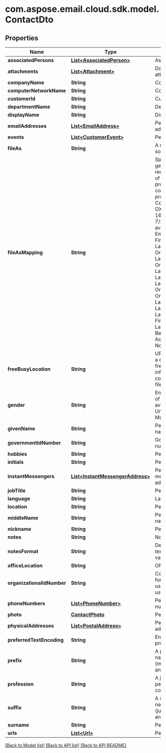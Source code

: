 
# com.aspose.email.cloud.sdk.model.ContactDto

## Properties
Name | Type | Description | Notes
------------ | ------------- | ------------- | -------------
**associatedPersons** | [**List&lt;AssociatedPerson&gt;**](AssociatedPerson.md) | Associated persons.              |  [optional]
**attachments** | [**List&lt;Attachment&gt;**](Attachment.md) | Document attachments.              |  [optional]
**companyName** | **String** | Company name.              |  [optional]
**computerNetworkName** | **String** | Computer network.              |  [optional]
**customerId** | **String** | Customer id.              |  [optional]
**departmentName** | **String** | Department name.              |  [optional]
**displayName** | **String** | Display name.              |  [optional]
**emailAddresses** | [**List&lt;EmailAddress&gt;**](EmailAddress.md) | Person&#39;s email addresses.              |  [optional]
**events** | [**List&lt;CustomerEvent&gt;**](CustomerEvent.md) | Person&#39;s events.              |  [optional]
**fileAs** | **String** | A name used for sorting.              |  [optional]
**fileAsMapping** | **String** | Specifies how to generate and recompute the value of the dispidFileAs property when other contact name properties change. Coincides MS-OXPROPS revision 16.2 from 7/31/2014. Enum, available values: Empty, DisplayName, FirstName, LastName, Organization, LastFirstMiddle, OrgLastFirstMiddle, LastFirstMiddleOrg, LastFirstMiddle2, LastFirstMiddle3, OrgLastFirstMiddle2, OrgLastFirstMiddle3, LastFirstMiddleOrg2, LastFirstMiddleOrg3, LastFirstMiddleGen, FirstMiddleLastGen, LastFirstMiddleGen2, BestMatch, AccordingToLocale, None | 
**freeBusyLocation** | **String** | URL path from which a client can retrieve free/busy information for the contact as an iCal file.              |  [optional]
**gender** | **String** | Enum defines gender of a person. Enum, available values: Unspecified, Female, Male | 
**givenName** | **String** | Person&#39;s given name.              |  [optional]
**governmentIdNumber** | **String** | Government id number.              |  [optional]
**hobbies** | **String** | Person&#39;s hobbies.              |  [optional]
**initials** | **String** | Person&#39;s initials.              |  [optional]
**instantMessengers** | [**List&lt;InstantMessengerAddress&gt;**](InstantMessengerAddress.md) | Person&#39;s instant messenger addresses.              |  [optional]
**jobTitle** | **String** | Person&#39;s job title.              |  [optional]
**language** | **String** | Language.              |  [optional]
**location** | **String** | Person&#39;s location.              |  [optional]
**middleName** | **String** | Person&#39;s middle name.              |  [optional]
**nickname** | **String** | Person&#39;s nickname.              |  [optional]
**notes** | **String** | Notes.              |  [optional]
**notesFormat** | **String** | Defines format of a text. Enum, available values: Text, Html | 
**officeLocation** | **String** | Office location.              |  [optional]
**organizationalIdNumber** | **String** | Contains an identifier for the mail user used within the mail user&#39;s organization.              |  [optional]
**phoneNumbers** | [**List&lt;PhoneNumber&gt;**](PhoneNumber.md) | Person&#39;s phone numbers.              |  [optional]
**photo** | [**ContactPhoto**](ContactPhoto.md) | Person&#39;s photo.              |  [optional]
**physicalAddresses** | [**List&lt;PostalAddress&gt;**](PostalAddress.md) | Person&#39;s physical addresses.              |  [optional]
**preferredTextEncoding** | **String** | Encoding for all text properties.              |  [optional]
**prefix** | **String** | A prefix of a full name such like Mr.(mister), Dr.(doctor) and so on.              |  [optional]
**profession** | **String** | A job position of a person in a company.              |  [optional]
**suffix** | **String** | A suffix of a full name such like Jr.(junior), Sr.(senior) and so on.              |  [optional]
**surname** | **String** | Person&#39;s surname.              |  [optional]
**urls** | [**List&lt;Url&gt;**](Url.md) | Person&#39;s urls.              |  [optional]


    
    


    
    


    
    


    
    


    
    


    
    


    
    


    
    


    
    


    
    


    
    


    
    


    
    


    
    


    
    


    
    


    
    


    
    


    
    


    
    


    
    


    
    


    
    


    
    


    
    


    
    


    
    


    
    


    
    


    
    


    
    


    
    


    
    


    
    


    
    


    
    


[[Back to Model list]](README.md#documentation-for-models) [[Back to API list]](README.md#documentation-for-api-endpoints) [[Back to API README]](README.md)

